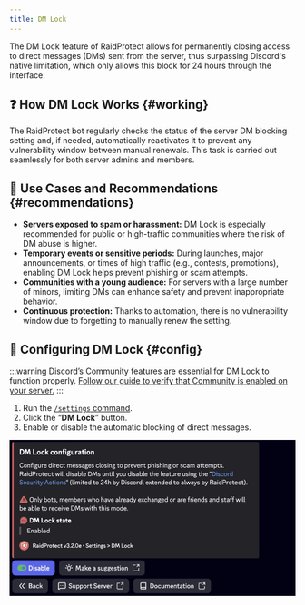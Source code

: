 ```yaml
---
title: DM Lock
---
```


The DM Lock feature of RaidProtect allows for permanently closing access to direct messages (DMs) sent from the server, thus surpassing Discord's native limitation, which only allows this block for 24 hours through the interface.

## ❓ How DM Lock Works {#working}

The RaidProtect bot regularly checks the status of the server DM blocking setting and, if needed, automatically reactivates it to prevent any vulnerability window between manual renewals. This task is carried out seamlessly for both server admins and members.

## 🚦 Use Cases and Recommendations {#recommendations}

- **Servers exposed to spam or harassment:** DM Lock is especially recommended for public or high-traffic communities where the risk of DM abuse is higher.
- **Temporary events or sensitive periods:** During launches, major announcements, or times of high traffic (e.g., contests, promotions), enabling DM Lock helps prevent phishing or scam attempts.
- **Communities with a young audience:** For servers with a large number of minors, limiting DMs can enhance safety and prevent inappropriate behavior.
- **Continuous protection:** Thanks to automation, there is no vulnerability window due to forgetting to manually renew the setting.

## 🚩 Configuring DM Lock {#config}

:::warning
Discord’s Community features are essential for DM Lock to function properly. [Follow our guide to verify that Community is enabled on your server.](../guides/community.md)
:::

1. Run the [`/settings` command](../setup.md#settings).
2. Click the “**DM Lock**” button.
3. Enable or disable the automatic blocking of direct messages.

![DM Lock setting screenshot](../assets/rp-settings-dm-lock.webp)